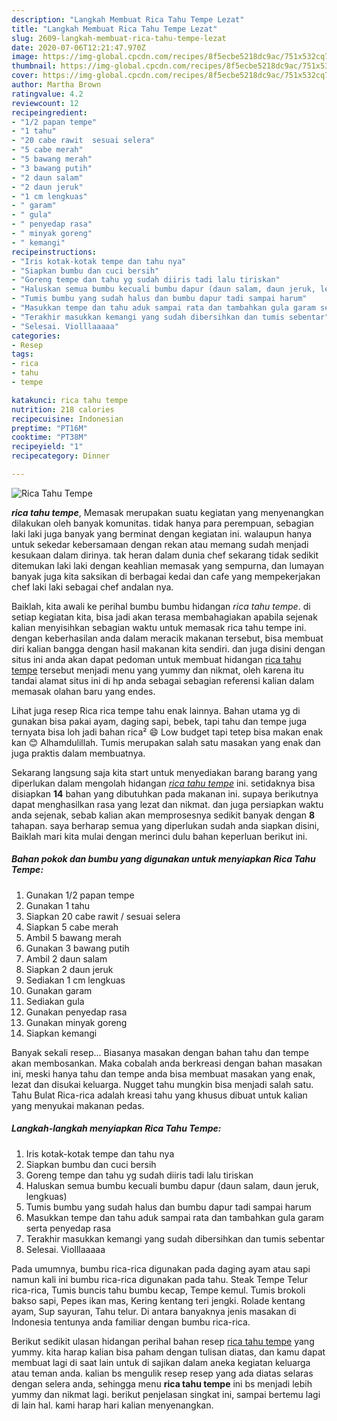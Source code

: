 ```yaml
---
description: "Langkah Membuat Rica Tahu Tempe Lezat"
title: "Langkah Membuat Rica Tahu Tempe Lezat"
slug: 2609-langkah-membuat-rica-tahu-tempe-lezat
date: 2020-07-06T12:21:47.970Z
image: https://img-global.cpcdn.com/recipes/8f5ecbe5218dc9ac/751x532cq70/rica-tahu-tempe-foto-resep-utama.jpg
thumbnail: https://img-global.cpcdn.com/recipes/8f5ecbe5218dc9ac/751x532cq70/rica-tahu-tempe-foto-resep-utama.jpg
cover: https://img-global.cpcdn.com/recipes/8f5ecbe5218dc9ac/751x532cq70/rica-tahu-tempe-foto-resep-utama.jpg
author: Martha Brown
ratingvalue: 4.2
reviewcount: 12
recipeingredient:
- "1/2 papan tempe"
- "1 tahu"
- "20 cabe rawit  sesuai selera"
- "5 cabe merah"
- "5 bawang merah"
- "3 bawang putih"
- "2 daun salam"
- "2 daun jeruk"
- "1 cm lengkuas"
- " garam"
- " gula"
- " penyedap rasa"
- " minyak goreng"
- " kemangi"
recipeinstructions:
- "Iris kotak-kotak tempe dan tahu nya"
- "Siapkan bumbu dan cuci bersih"
- "Goreng tempe dan tahu yg sudah diiris tadi lalu tiriskan"
- "Haluskan semua bumbu kecuali bumbu dapur (daun salam, daun jeruk, lengkuas)"
- "Tumis bumbu yang sudah halus dan bumbu dapur tadi sampai harum"
- "Masukkan tempe dan tahu aduk sampai rata dan tambahkan gula garam serta penyedap rasa"
- "Terakhir masukkan kemangi yang sudah dibersihkan dan tumis sebentar"
- "Selesai. Violllaaaaa"
categories:
- Resep
tags:
- rica
- tahu
- tempe

katakunci: rica tahu tempe 
nutrition: 218 calories
recipecuisine: Indonesian
preptime: "PT16M"
cooktime: "PT38M"
recipeyield: "1"
recipecategory: Dinner

---
```



![Rica Tahu Tempe](https://img-global.cpcdn.com/recipes/8f5ecbe5218dc9ac/751x532cq70/rica-tahu-tempe-foto-resep-utama.jpg)

<b><i>rica tahu tempe</i></b>, Memasak merupakan suatu kegiatan yang menyenangkan dilakukan oleh banyak komunitas. tidak hanya para perempuan, sebagian laki laki juga banyak yang berminat dengan kegiatan ini. walaupun hanya untuk sekedar kebersamaan dengan rekan atau memang sudah menjadi kesukaan dalam dirinya. tak heran dalam dunia chef sekarang tidak sedikit ditemukan laki laki dengan keahlian memasak yang sempurna, dan lumayan banyak juga kita saksikan di berbagai kedai dan cafe yang mempekerjakan chef laki laki sebagai chef andalan nya.

Baiklah, kita awali ke perihal bumbu bumbu hidangan <i>rica tahu tempe</i>. di setiap kegiatan kita, bisa jadi akan terasa membahagiakan apabila sejenak kalian menyisihkan sebagian waktu untuk memasak rica tahu tempe ini. dengan keberhasilan anda dalam meracik makanan tersebut, bisa membuat diri kalian bangga dengan hasil makanan kita sendiri. dan juga disini dengan situs ini anda akan dapat pedoman untuk membuat hidangan <u>rica tahu tempe</u> tersebut menjadi menu yang yummy dan nikmat, oleh karena itu tandai alamat situs ini di hp anda sebagai sebagian referensi kalian dalam memasak olahan baru yang endes.

Lihat juga resep Rica rica tempe tahu enak lainnya. Bahan utama yg di gunakan bisa pakai ayam, daging sapi, bebek, tapi tahu dan tempe juga ternyata bisa loh jadi bahan rica² 😄 Low budget tapi tetep bisa makan enak kan 😊 Alhamdulillah. Tumis merupakan salah satu masakan yang enak dan juga praktis dalam membuatnya.


Sekarang langsung saja kita start untuk menyediakan barang barang yang diperlukan dalam mengolah hidangan <u><i>rica tahu tempe</i></u> ini. setidaknya bisa disiapkan <b>14</b> bahan yang dibutuhkan pada makanan ini. supaya berikutnya dapat menghasilkan rasa yang lezat dan nikmat. dan juga persiapkan waktu anda sejenak, sebab kalian akan memprosesnya sedikit banyak dengan <b>8</b> tahapan. saya berharap semua yang diperlukan sudah anda siapkan disini, Baiklah mari kita mulai dengan merinci dulu bahan keperluan berikut ini.

<!--inarticleads1-->

##### Bahan pokok dan bumbu yang digunakan untuk menyiapkan Rica Tahu Tempe:

1. Gunakan 1/2 papan tempe
1. Gunakan 1 tahu
1. Siapkan 20 cabe rawit / sesuai selera
1. Siapkan 5 cabe merah
1. Ambil 5 bawang merah
1. Gunakan 3 bawang putih
1. Ambil 2 daun salam
1. Siapkan 2 daun jeruk
1. Sediakan 1 cm lengkuas
1. Gunakan  garam
1. Sediakan  gula
1. Gunakan  penyedap rasa
1. Gunakan  minyak goreng
1. Siapkan  kemangi


Banyak sekali resep… Biasanya masakan dengan bahan tahu dan tempe akan membosankan. Maka cobalah anda berkreasi dengan bahan masakan ini, meski hanya tahu dan tempe anda bisa membuat masakan yang enak, lezat dan disukai keluarga. Nugget tahu mungkin bisa menjadi salah satu. Tahu Bulat Rica-rica adalah kreasi tahu yang khusus dibuat untuk kalian yang menyukai makanan pedas. 

<!--inarticleads2-->

##### Langkah-langkah menyiapkan Rica Tahu Tempe:

1. Iris kotak-kotak tempe dan tahu nya
1. Siapkan bumbu dan cuci bersih
1. Goreng tempe dan tahu yg sudah diiris tadi lalu tiriskan
1. Haluskan semua bumbu kecuali bumbu dapur (daun salam, daun jeruk, lengkuas)
1. Tumis bumbu yang sudah halus dan bumbu dapur tadi sampai harum
1. Masukkan tempe dan tahu aduk sampai rata dan tambahkan gula garam serta penyedap rasa
1. Terakhir masukkan kemangi yang sudah dibersihkan dan tumis sebentar
1. Selesai. Violllaaaaa


Pada umumnya, bumbu rica-rica digunakan pada daging ayam atau sapi namun kali ini bumbu rica-rica digunakan pada tahu. Steak Tempe Telur rica-rica, Tumis buncis tahu bumbu kecap, Tempe kemul. Tumis brokoli bakso sapi, Pepes ikan mas, Kering kentang teri jengki. Rolade kentang ayam, Sup sayuran, Tahu telur. Di antara banyaknya jenis masakan di Indonesia tentunya anda familiar dengan bumbu rica-rica. 

Berikut sedikit ulasan hidangan perihal bahan resep <u>rica tahu tempe</u> yang yummy. kita harap kalian bisa paham dengan tulisan diatas, dan kamu dapat membuat lagi di saat lain untuk di sajikan dalam aneka kegiatan keluarga atau teman anda. kalian bs mengulik resep resep yang ada diatas selaras dengan selera anda, sehingga menu <b>rica tahu tempe</b> ini bs menjadi lebih yummy dan nikmat lagi. berikut penjelasan singkat ini, sampai bertemu lagi di lain hal. kami harap hari kalian menyenangkan.
